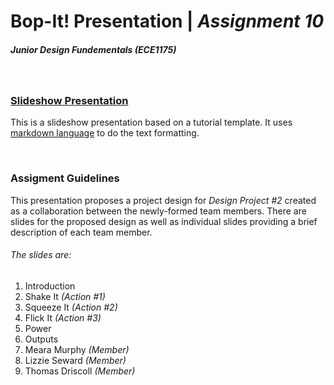 # Bop-It! Presentation | *Assignment 10*
##### Junior Design Fundementals _(ECE1175)_
<br/> 

### [Slideshow Presentation](https://els187.github.io/github-slideshow/#/)
This is a slideshow presentation based on a tutorial template. It uses [markdown language](https://guides.github.com/features/mastering-markdown/) to do the text formatting.

<br/>

### Assigment Guidelines 
This presentation proposes a project design for *_Design Project #2_* created as a collaboration between the newly-formed team members. There are slides for the proposed design as well as individual slides providing a brief description of each team member.

###### The slides are:
1. Introduction
2. Shake It _(Action #1)_
3. Squeeze It _(Action #2)_
4. Flick It _(Action #3)_
5. Power
6. Outputs
7. Meara Murphy _(Member)_
8. Lizzie Seward _(Member)_
9. Thomas Driscoll _(Member)_
